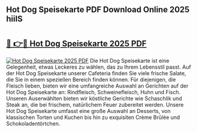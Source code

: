 ## Hot Dog Speisekarte PDF Download Online 2025 hiilS

# <h2><a href="http://gc9g1wm.nevu.top/?p=Hot+Dog+Speisekarte">🔗 👉🔴 Hot Dog Speisekarte 2025 PDF</a></h2>

[![Hot Dog Speisekarte 2025 PDF](https://i.imgur.com/dBaPXMq.png)](http://gc9g1wm.nevu.top/?p=Hot+Dog+Speisekarte)
Die Hot Dog Speisekarte ist eine Gelegenheit, etwas Leckeres zu wählen, das zu Ihrem Lebensstil passt. Auf der Hot Dog Speisekarte unserer Cafeteria finden Sie viele frische Salate, die Sie in einem speziellen Bereich finden können. Für diejenigen, die Fleisch lieben, bieten wir eine umfangreiche Auswahl an Gerichten auf der Hot Dog Speisekarte an: Rindfleisch, Schweinefleisch, Huhn und Fisch. Unseren Auserwählten bieten wir köstliche Gerichte wie Schaschlik und Steak an, die bei frischem, natürlichem Feuer zubereitet werden. Unsere Hot Dog Speisekarte umfasst eine große Auswahl an Desserts, von klassischen Torten und Kuchen bis hin zu exquisiten Crème Brûlée und Schokoladentörtchen.
